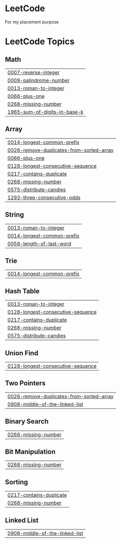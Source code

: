 # LeetCode
For my placement purpose

<!---LeetCode Topics Start-->
# LeetCode Topics
## Math
|  |
| ------- |
| [0007-reverse-integer](https://github.com/SANOJIKRAM/LeetCode/tree/master/0007-reverse-integer) |
| [0009-palindrome-number](https://github.com/SANOJIKRAM/LeetCode/tree/master/0009-palindrome-number) |
| [0013-roman-to-integer](https://github.com/SANOJIKRAM/LeetCode/tree/master/0013-roman-to-integer) |
| [0066-plus-one](https://github.com/SANOJIKRAM/LeetCode/tree/master/0066-plus-one) |
| [0268-missing-number](https://github.com/SANOJIKRAM/LeetCode/tree/master/0268-missing-number) |
| [1965-sum-of-digits-in-base-k](https://github.com/SANOJIKRAM/LeetCode/tree/master/1965-sum-of-digits-in-base-k) |
## Array
|  |
| ------- |
| [0014-longest-common-prefix](https://github.com/SANOJIKRAM/LeetCode/tree/master/0014-longest-common-prefix) |
| [0026-remove-duplicates-from-sorted-array](https://github.com/SANOJIKRAM/LeetCode/tree/master/0026-remove-duplicates-from-sorted-array) |
| [0066-plus-one](https://github.com/SANOJIKRAM/LeetCode/tree/master/0066-plus-one) |
| [0128-longest-consecutive-sequence](https://github.com/SANOJIKRAM/LeetCode/tree/master/0128-longest-consecutive-sequence) |
| [0217-contains-duplicate](https://github.com/SANOJIKRAM/LeetCode/tree/master/0217-contains-duplicate) |
| [0268-missing-number](https://github.com/SANOJIKRAM/LeetCode/tree/master/0268-missing-number) |
| [0575-distribute-candies](https://github.com/SANOJIKRAM/LeetCode/tree/master/0575-distribute-candies) |
| [1293-three-consecutive-odds](https://github.com/SANOJIKRAM/LeetCode/tree/master/1293-three-consecutive-odds) |
## String
|  |
| ------- |
| [0013-roman-to-integer](https://github.com/SANOJIKRAM/LeetCode/tree/master/0013-roman-to-integer) |
| [0014-longest-common-prefix](https://github.com/SANOJIKRAM/LeetCode/tree/master/0014-longest-common-prefix) |
| [0058-length-of-last-word](https://github.com/SANOJIKRAM/LeetCode/tree/master/0058-length-of-last-word) |
## Trie
|  |
| ------- |
| [0014-longest-common-prefix](https://github.com/SANOJIKRAM/LeetCode/tree/master/0014-longest-common-prefix) |
## Hash Table
|  |
| ------- |
| [0013-roman-to-integer](https://github.com/SANOJIKRAM/LeetCode/tree/master/0013-roman-to-integer) |
| [0128-longest-consecutive-sequence](https://github.com/SANOJIKRAM/LeetCode/tree/master/0128-longest-consecutive-sequence) |
| [0217-contains-duplicate](https://github.com/SANOJIKRAM/LeetCode/tree/master/0217-contains-duplicate) |
| [0268-missing-number](https://github.com/SANOJIKRAM/LeetCode/tree/master/0268-missing-number) |
| [0575-distribute-candies](https://github.com/SANOJIKRAM/LeetCode/tree/master/0575-distribute-candies) |
## Union Find
|  |
| ------- |
| [0128-longest-consecutive-sequence](https://github.com/SANOJIKRAM/LeetCode/tree/master/0128-longest-consecutive-sequence) |
## Two Pointers
|  |
| ------- |
| [0026-remove-duplicates-from-sorted-array](https://github.com/SANOJIKRAM/LeetCode/tree/master/0026-remove-duplicates-from-sorted-array) |
| [0908-middle-of-the-linked-list](https://github.com/SANOJIKRAM/LeetCode/tree/master/0908-middle-of-the-linked-list) |
## Binary Search
|  |
| ------- |
| [0268-missing-number](https://github.com/SANOJIKRAM/LeetCode/tree/master/0268-missing-number) |
## Bit Manipulation
|  |
| ------- |
| [0268-missing-number](https://github.com/SANOJIKRAM/LeetCode/tree/master/0268-missing-number) |
## Sorting
|  |
| ------- |
| [0217-contains-duplicate](https://github.com/SANOJIKRAM/LeetCode/tree/master/0217-contains-duplicate) |
| [0268-missing-number](https://github.com/SANOJIKRAM/LeetCode/tree/master/0268-missing-number) |
## Linked List
|  |
| ------- |
| [0908-middle-of-the-linked-list](https://github.com/SANOJIKRAM/LeetCode/tree/master/0908-middle-of-the-linked-list) |
<!---LeetCode Topics End-->